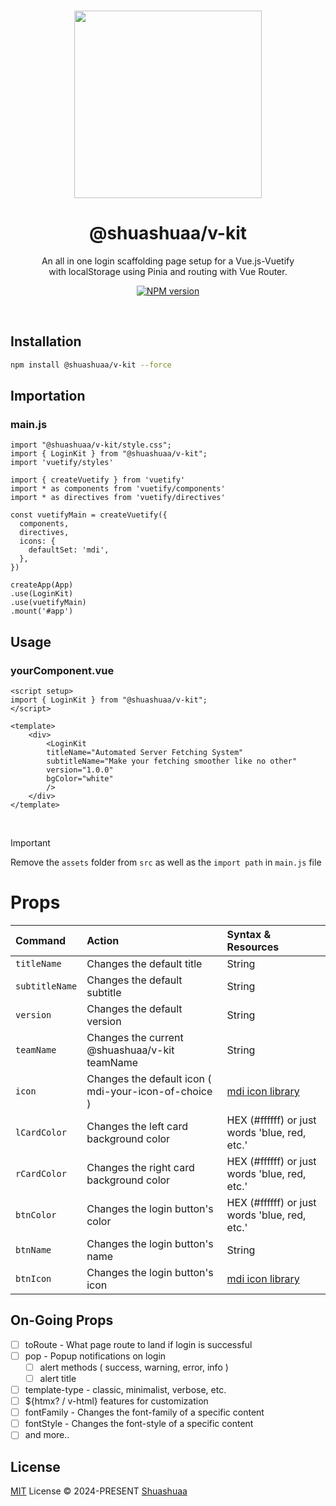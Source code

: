 <br>

<p align="center">
<img src="https://github.com/Shuashuaa/v-kit/blob/main/@shuashuaa-v-kit.png" width="300" />
</p>

<h1 align="center">@shuashuaa/v-kit</h1>

<p align="center">
An all in one login scaffolding page setup for a Vue.js-Vuetify <br> with localStorage using Pinia and routing with Vue Router.
</p>

<p align="center">
<a href="https://www.npmjs.com/package/@shuashuaa/v-kit"><img src="https://img.shields.io/npm/v/@shuashuaa/v-kit?color=c95f8b&amp;label=" alt="NPM version"></a></p>

<br>

## Installation

```sh
npm install @shuashuaa/v-kit --force
```

## Importation

### main.js
```
import "@shuashuaa/v-kit/style.css";
import { LoginKit } from "@shuashuaa/v-kit";
import 'vuetify/styles'

import { createVuetify } from 'vuetify'
import * as components from 'vuetify/components'
import * as directives from 'vuetify/directives'

const vuetifyMain = createVuetify({
  components,
  directives,
  icons: {
    defaultSet: 'mdi',
  },
})

createApp(App)
.use(LoginKit)
.use(vuetifyMain)
.mount('#app')
```

## Usage
### yourComponent.vue
```
<script setup>
import { LoginKit } from "@shuashuaa/v-kit";
</script>

<template>
    <div>
        <LoginKit
        titleName="Automated Server Fetching System"
        subtitleName="Make your fetching smoother like no other"
        version="1.0.0"
        bgColor="white"
        />
    </div>
</template>

```
<br>

> [!IMPORTANT]  
> Remove the `assets` folder from `src` as well as the `import path` in `main.js` file

# Props

| Command                   | Action                                               | Syntax & Resources                                                                                  |
| :------------------------ | :--------------------------------------------------- | :-------------------------------------------------------------------------------------------------- |
| `titleName`               | Changes the default title                            | String                                                                                              |
| `subtitleName`            | Changes the default subtitle                         | String                                                                                              |
| `version`                 | Changes the default version                          | String                                                                                              |
| `teamName`                | Changes the current @shuashuaa/v-kit teamName        | String                                                                                              |
| `icon`                    | Changes the default icon ( mdi-your-icon-of-choice ) | <a href="https://github.com/Shuashuaa](https://pictogrammers.com/library/mdi/">mdi icon library</a> |
| `lCardColor`              | Changes the left card background color               | HEX (#ffffff) or just words 'blue, red, etc.'                                                       |
| `rCardColor`              | Changes the right card background color              | HEX (#ffffff) or just words 'blue, red, etc.'                                                       |
| `btnColor`                | Changes the login button's color                     | HEX (#ffffff) or just words 'blue, red, etc.'                                                       |
| `btnName`                 | Changes the login button's name                      | String                                                                                              |
| `btnIcon`                 | Changes the login button's icon                      | <a href="https://github.com/Shuashuaa](https://pictogrammers.com/library/mdi/">mdi icon library</a> |

## On-Going Props

- [ ] toRoute - What page route to land if login is successful
- [ ] pop - Popup notifications on login
    - [ ] alert methods ( success, warning, error, info )
    - [ ] alert title
- [ ] template-type - classic, minimalist, verbose, etc.
- [ ] ${htmx? / v-html} features for customization
- [ ] fontFamily - Changes the font-family of a specific content
- [ ] fontStyle - Changes the font-style of a specific content
- [ ] and more..

## License

[MIT](./LICENSE) License &copy; 2024-PRESENT [Shuashuaa](https://github.com/Shuashuaa)
